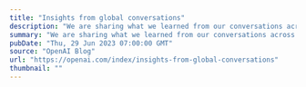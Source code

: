 ```yaml
---
title: "Insights from global conversations"
description: "We are sharing what we learned from our conversations across 22 countries, and how we will be incorporating those insights moving forward."
summary: "We are sharing what we learned from our conversations across 22 countries, and how we will be incorporating those insights moving forward."
pubDate: "Thu, 29 Jun 2023 07:00:00 GMT"
source: "OpenAI Blog"
url: "https://openai.com/index/insights-from-global-conversations"
thumbnail: ""
---
```


